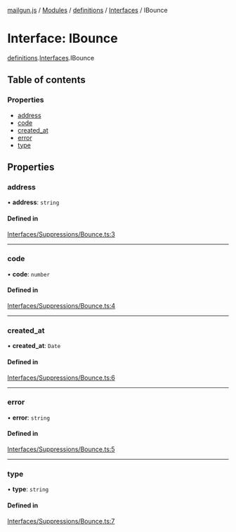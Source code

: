 [mailgun.js](../README.md) / [Modules](../modules.md) / [definitions](../modules/definitions.md) / [Interfaces](../modules/definitions.Interfaces.md) / IBounce

# Interface: IBounce

[definitions](../modules/definitions.md).[Interfaces](../modules/definitions.Interfaces.md).IBounce

## Table of contents

### Properties

- [address](definitions.Interfaces.IBounce.md#address)
- [code](definitions.Interfaces.IBounce.md#code)
- [created\_at](definitions.Interfaces.IBounce.md#created_at)
- [error](definitions.Interfaces.IBounce.md#error)
- [type](definitions.Interfaces.IBounce.md#type)

## Properties

### address

• **address**: `string`

#### Defined in

[Interfaces/Suppressions/Bounce.ts:3](https://github.com/mailgun/mailgun.js/blob/20b24c7/lib/Interfaces/Suppressions/Bounce.ts#L3)

___

### code

• **code**: `number`

#### Defined in

[Interfaces/Suppressions/Bounce.ts:4](https://github.com/mailgun/mailgun.js/blob/20b24c7/lib/Interfaces/Suppressions/Bounce.ts#L4)

___

### created\_at

• **created\_at**: `Date`

#### Defined in

[Interfaces/Suppressions/Bounce.ts:6](https://github.com/mailgun/mailgun.js/blob/20b24c7/lib/Interfaces/Suppressions/Bounce.ts#L6)

___

### error

• **error**: `string`

#### Defined in

[Interfaces/Suppressions/Bounce.ts:5](https://github.com/mailgun/mailgun.js/blob/20b24c7/lib/Interfaces/Suppressions/Bounce.ts#L5)

___

### type

• **type**: `string`

#### Defined in

[Interfaces/Suppressions/Bounce.ts:7](https://github.com/mailgun/mailgun.js/blob/20b24c7/lib/Interfaces/Suppressions/Bounce.ts#L7)
